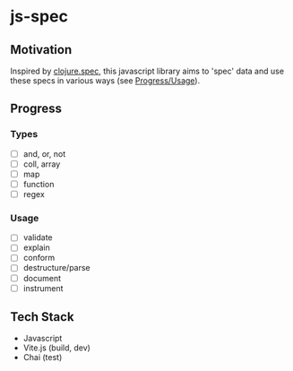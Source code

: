 # js-spec
## Motivation
Inspired by [clojure.spec](https://clojure.org/guides/spec),
this javascript library aims to 'spec' data and use these 
specs in various ways (see [Progress/Usage](#Usage)).


## Progress
### Types
- [ ] and, or, not
- [ ] coll, array
- [ ] map
- [ ] function
- [ ] regex
### Usage
- [ ] validate
- [ ] explain
- [ ] conform
- [ ] destructure/parse
- [ ] document
- [ ] instrument

## Tech Stack
- Javascript
- Vite.js (build, dev)
- Chai (test)